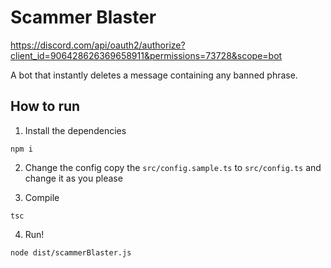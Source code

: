 # Scammer Blaster

https://discord.com/api/oauth2/authorize?client_id=906428626369658911&permissions=73728&scope=bot

A bot that instantly deletes a message containing any banned phrase.

## How to run

1. Install the dependencies

```
npm i
```

2. Change the config
   copy the `src/config.sample.ts` to `src/config.ts` and change it as you please

3. Compile

```
tsc
```

4. Run!

```
node dist/scammerBlaster.js
```
